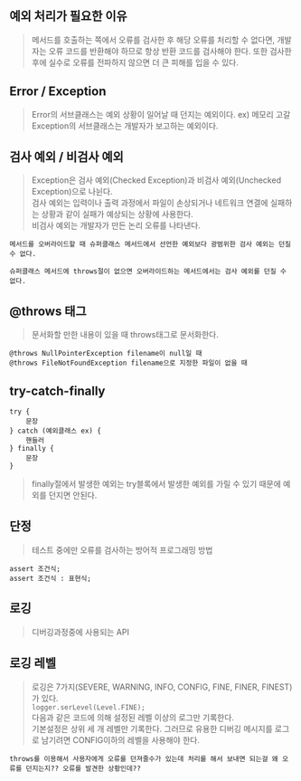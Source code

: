 ## 예외 처리가 필요한 이유
> 메서드를 호출하는 쪽에서 오류를 검사한 후 해당 오류를 처리할 수 없다면, 개발자는 오류 코드를 반환해야 하므로 항상 반환 코드를 검사해야 한다. 또한 검사한 후에 실수로 오류를 전파하지 않으면 더 큰 피해를 입을 수 있다.

## Error / Exception
> Error의 서브클래스는 예외 상황이 일어날 때 던지는 예외이다. ex) 메모리 고갈  
Exception의 서브클래스는 개발자가 보고하는 예외이다.

## 검사 예외 / 비검사 예외
> Exception은 검사 예외(Checked Exception)과 비검사 예외(Unchecked Exception)으로 나뉜다.  
검사 예외는 입력이나 출력 과정에서 파일이 손상되거나 네트워크 연결에 실패하는 상황과 같이 실패가 예상되는 상황에 사용한다.  
비검사 예외는 개발자가 만든 논리 오류를 나타낸다.

`메서드를 오버라이드할 때 슈퍼클래스 메서드에서 선언한 예외보다 광범위한 검사 예외는 던질 수 없다.`

`슈퍼클래스 메서드에 throws절이 없으면 오버라이드하는 메서드에서는 검사 예외를 던질 수 없다.`

## @throws 태그
> 문서화할 만한 내용이 있을 때 throws태그로 문서화한다.
```
@throws NullPointerException filename이 null일 때  
@throws FileNotFoundException filename으로 지정한 파일이 없을 때
```

## try-catch-finally
```
try {
    문장
} catch (예외클래스 ex) {
    핸들러
} finally {
    문장
}
```
> finally절에서 발생한 예외는 try블록에서 발생한 예외를 가릴 수  있기 때문에 예외를 던지면 안된다.

## 단정
> 테스트 중에만 오류를 검사하는 방어적 프로그래밍 방법
```
assert 조건식;
assert 조건식 : 표현식;
```

## 로깅
> 디버깅과정중에 사용되는 API

## 로깅 레벨
> 로깅은 7가지(SEVERE, WARNING, INFO, CONFIG, FINE, FINER, FINEST)가 있다.  
`logger.serLevel(Level.FINE);`  
다음과 같은 코드에 의해 설정된 레벨 이상의 로그만 기록한다.  
기본설정은 상위 세 개 레벨만 기록한다. 그러므로 유용한 디버깅 메시지를 로그로 남기려면 CONFIG이하의 레벨을 사용해야 한다.

`throws를 이용해서 사용자에게 오류를 던져줄수가 있는데 처리를 해서 보내면 되는걸 왜 오류를 던지는지?? 오류를 발견한 상황인데??`